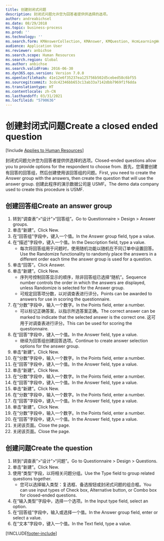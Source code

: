 ```yaml
---
title: 创建封闭式问题
description: 封闭式问题允许您为回答者提供供选择的选项。
author: andreabichsel
ms.date: 08/29/2018
ms.topic: business-process
ms.prod: ''
ms.technology: ''
ms.search.form: KMAnswerCollection, KMAnswer, KMQuestion, HcmLearningWorkspace
audience: Application User
ms.reviewer: anbichse
ms.search.scope: Human Resources
ms.search.region: Global
ms.author: anbichse
ms.search.validFrom: 2016-06-30
ms.dyn365.ops.version: Version 7.0.0
ms.openlocfilehash: 41e12e6f35237ea125756b502d5cebed58c6bf55
ms.sourcegitcommit: 3cdc42346bb653c13ab33a7142dbb7969f1f6dda
ms.translationtype: HT
ms.contentlocale: zh-CN
ms.lasthandoff: 03/31/2021
ms.locfileid: "5790636"
---
```

# <a name="create-a-closed-ended-question"></a><span data-ttu-id="b0e90-103">创建封闭式问题</span><span class="sxs-lookup"><span data-stu-id="b0e90-103">Create a closed ended question</span></span>

[!include [Applies to Human Resources](../includes/applies-to-hr.md)]



<span data-ttu-id="b0e90-104">封闭式问题允许您为回答者提供供选择的选项。</span><span class="sxs-lookup"><span data-stu-id="b0e90-104">Closed-ended questions allow you to provide options for the respondent to choose from.</span></span> <span data-ttu-id="b0e90-105">首先，您需要创建有回答的回答组，然后创建使用该回答组的问题。</span><span class="sxs-lookup"><span data-stu-id="b0e90-105">First, you need to create the Answer group with the answers, then create the question that will use the answer group.</span></span> <span data-ttu-id="b0e90-106">创建此程序的演示数据公司是 USMF。</span><span class="sxs-lookup"><span data-stu-id="b0e90-106">The demo data company used to create this procedure is USMF.</span></span>


## <a name="create-an-answer-group"></a><span data-ttu-id="b0e90-107">创建回答组</span><span class="sxs-lookup"><span data-stu-id="b0e90-107">Create an answer group</span></span>
1. <span data-ttu-id="b0e90-108">转到“调查表”>“设计”>“回答组”。</span><span class="sxs-lookup"><span data-stu-id="b0e90-108">Go to Questionnaire > Design > Answer groups.</span></span>
2. <span data-ttu-id="b0e90-109">单击“新建”。</span><span class="sxs-lookup"><span data-stu-id="b0e90-109">Click New.</span></span>
3. <span data-ttu-id="b0e90-110">在“回答组”字段中，键入一个值。</span><span class="sxs-lookup"><span data-stu-id="b0e90-110">In the Answer group field, type a value.</span></span>
4. <span data-ttu-id="b0e90-111">在“描述”字段中，键入一个值。</span><span class="sxs-lookup"><span data-stu-id="b0e90-111">In the Description field, type a value.</span></span>
    * <span data-ttu-id="b0e90-112">每次将回答组用于问题时，使用随机功能以随机在不同订单中设置回答。</span><span class="sxs-lookup"><span data-stu-id="b0e90-112">Use the Randomize functionality to randomly place the answers in a different order each time the answer group is used for a question.</span></span>  
5. <span data-ttu-id="b0e90-113">单击“回答”。</span><span class="sxs-lookup"><span data-stu-id="b0e90-113">Click Answer.</span></span>
6. <span data-ttu-id="b0e90-114">单击“新建”。</span><span class="sxs-lookup"><span data-stu-id="b0e90-114">Click New.</span></span>
    * <span data-ttu-id="b0e90-115">序列号控制回答显示的顺序，除非回答组已选择“随机”。</span><span class="sxs-lookup"><span data-stu-id="b0e90-115">Sequence number controls the order in which the answers are displayed, unless Randomize is selected for the Answer group.</span></span>  
    * <span data-ttu-id="b0e90-116">可规定回答项分数，以对调查表进行评分。</span><span class="sxs-lookup"><span data-stu-id="b0e90-116">Points can be awarded to answers for use in scoring the questionnaire.</span></span>  
7. <span data-ttu-id="b0e90-117">在“分数”字段中，输入一个数字。</span><span class="sxs-lookup"><span data-stu-id="b0e90-117">In the Points field, enter a number.</span></span>
    * <span data-ttu-id="b0e90-118">可以标记正确答案，以指示所选答案正确。</span><span class="sxs-lookup"><span data-stu-id="b0e90-118">The correct answer can be marked to indicate that the selected answer is the correct one.</span></span> <span data-ttu-id="b0e90-119">这可用于对调查表进行评分。</span><span class="sxs-lookup"><span data-stu-id="b0e90-119">This can be used for scoring the questionnaire.</span></span>  
8. <span data-ttu-id="b0e90-120">在“回答”字段中，键入一个值。</span><span class="sxs-lookup"><span data-stu-id="b0e90-120">In the Answer field, type a value.</span></span>
    * <span data-ttu-id="b0e90-121">继续为回答组创建回答选项。</span><span class="sxs-lookup"><span data-stu-id="b0e90-121">Continue to create answer selection options for the answer group.</span></span>  
9. <span data-ttu-id="b0e90-122">单击“新建”。</span><span class="sxs-lookup"><span data-stu-id="b0e90-122">Click New.</span></span>
10. <span data-ttu-id="b0e90-123">在“分数”字段中，输入一个数字。</span><span class="sxs-lookup"><span data-stu-id="b0e90-123">In the Points field, enter a number.</span></span>
11. <span data-ttu-id="b0e90-124">在“回答”字段中，键入一个值。</span><span class="sxs-lookup"><span data-stu-id="b0e90-124">In the Answer field, type a value.</span></span>
12. <span data-ttu-id="b0e90-125">单击“新建”。</span><span class="sxs-lookup"><span data-stu-id="b0e90-125">Click New.</span></span>
13. <span data-ttu-id="b0e90-126">在“分数”字段中，输入一个数字。</span><span class="sxs-lookup"><span data-stu-id="b0e90-126">In the Points field, enter a number.</span></span>
14. <span data-ttu-id="b0e90-127">在“回答”字段中，键入一个值。</span><span class="sxs-lookup"><span data-stu-id="b0e90-127">In the Answer field, type a value.</span></span>
15. <span data-ttu-id="b0e90-128">单击“新建”。</span><span class="sxs-lookup"><span data-stu-id="b0e90-128">Click New.</span></span>
16. <span data-ttu-id="b0e90-129">在“分数”字段中，输入一个数字。</span><span class="sxs-lookup"><span data-stu-id="b0e90-129">In the Points field, enter a number.</span></span>
17. <span data-ttu-id="b0e90-130">在“回答”字段中，键入一个值。</span><span class="sxs-lookup"><span data-stu-id="b0e90-130">In the Answer field, type a value.</span></span>
18. <span data-ttu-id="b0e90-131">单击“新建”。</span><span class="sxs-lookup"><span data-stu-id="b0e90-131">Click New.</span></span>
19. <span data-ttu-id="b0e90-132">在“分数”字段中，输入一个数字。</span><span class="sxs-lookup"><span data-stu-id="b0e90-132">In the Points field, enter a number.</span></span>
20. <span data-ttu-id="b0e90-133">在“回答”字段中，键入一个值。</span><span class="sxs-lookup"><span data-stu-id="b0e90-133">In the Answer field, type a value.</span></span>
21. <span data-ttu-id="b0e90-134">关闭该页面。</span><span class="sxs-lookup"><span data-stu-id="b0e90-134">Close the page.</span></span>
22. <span data-ttu-id="b0e90-135">关闭该页面。</span><span class="sxs-lookup"><span data-stu-id="b0e90-135">Close the page.</span></span>

## <a name="create-the-question"></a><span data-ttu-id="b0e90-136">创建问题</span><span class="sxs-lookup"><span data-stu-id="b0e90-136">Create the question</span></span>
1. <span data-ttu-id="b0e90-137">转到“调查表”>“设计”>“问题”。</span><span class="sxs-lookup"><span data-stu-id="b0e90-137">Go to Questionnaire > Design > Questions.</span></span>
2. <span data-ttu-id="b0e90-138">单击“新建”。</span><span class="sxs-lookup"><span data-stu-id="b0e90-138">Click New.</span></span>
3. <span data-ttu-id="b0e90-139">使用“类型”字段，以将相关问题分组。</span><span class="sxs-lookup"><span data-stu-id="b0e90-139">Use the Type field to group related questions together.</span></span>
    * <span data-ttu-id="b0e90-140">您可以选择输入类型：复选框、备选按钮或封闭式问题的组合框。</span><span class="sxs-lookup"><span data-stu-id="b0e90-140">You can use input types of Check box, Alternative button, or Combo box for closed-ended questions.</span></span>  
4. <span data-ttu-id="b0e90-141">在“输入类型”字段中，选择一个选项。</span><span class="sxs-lookup"><span data-stu-id="b0e90-141">In the Input type field, select an option.</span></span>
5. <span data-ttu-id="b0e90-142">在“回答组”字段中，输入或选择一个值。</span><span class="sxs-lookup"><span data-stu-id="b0e90-142">In the Answer group field, enter or select a value.</span></span>
6. <span data-ttu-id="b0e90-143">在“文本”字段中，键入一个值。</span><span class="sxs-lookup"><span data-stu-id="b0e90-143">In the Text field, type a value.</span></span>



[!INCLUDE[footer-include](../includes/footer-banner.md)]